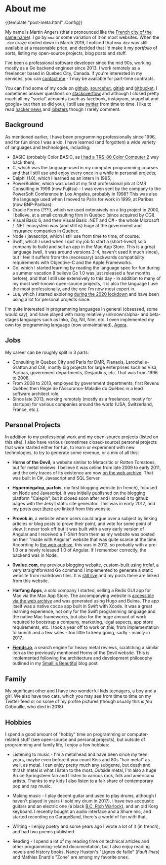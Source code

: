 # About me

{{template "post-meta.html" .Config}}

My name is Martin Angers (that's pronounced like the [French city of the same name][ville]).
I go by `mna` or some variation of it on most websites.
When the `.dev` craze cooled down in March 2019, I noticed that `mna.dev` was still
available at a reasonable price, and decided that I'd make it my *portfolio* of
sorts, listing my open-source projects, blog posts and stuff.

I've been a professional software developer since the mid 90s, working mostly as a Go
backend engineer since 2013. I work remotely as a freelancer based in Quebec City, Canada.
If you're interested in my services, you can [contact me][email] - I may be available for
part-time contracts.

You can find some of my code on [github], [sourcehut], [gitlab] and [bitbucket], I
sometimes answer questions on [stackoverflow] and although I closed pretty much
all my "social" accounts (such as facebook, instagram, snapchat and google+ but then
so did you), I still use [twitter] from time to time. I like to read [hacker news][hn]
and [lobsters] though I rarely comment.

## Background

As mentioned earlier, I have been programming professionally since 1996, and for fun
since I was a kid. I have learned (and forgotten) a wide variety of languages and
technologies, including:

* BASIC (probably Color BASIC, as [I had a TRS-80 Color Computer 2][coco2] way back then);
* C, which was the language used in my computer programming courses and that I still use
  and enjoy every once in a while in personal projects;
* Delphi (1.0), which I learned as an intern in 1995;
* PowerBuilder, which was used at my first professional job at DMR Consulting in 1996 (now
  Fujitsu) - I was even sent by the company to the PowerSoft Conference in Los Angeles, probably
  in 1998? This was also the language used when I moved to Paris for work in 1999, at
  Paribas (now BNP-Paribas).
* Oracle Forms (?!?!), which we used extensively on a big project in 2000, I believe, at
  a small consulting firm in Quebec (since acquired by CGI).
* Visual Basic 6, and then Visual Basic .NET and C# - the whole Microsoft / .NET
  ecosystem was (and still is) huge at the government and insurance companies in Quebec.
* Node / javascript, which I still use from time to time, of course.
* Swift, which I used when I quit my job to start a (short-lived!) solo company to build
  and sell an app in the Mac App Store. This is a great language (well, it was around
  versions 3-4, haven't used it much since), but I feel it suffers from the (necessary)
  backwards compatibility requirements with Objective-C and the Apple Frameworks.
* Go, which I started learning by reading the language spec for fun during a summer
  vacation (I believe Go 1.0 was just released a few months before), and that I still use
  extensively to this day - in addition to many of my most well-known open-source projects,
  it is also the language I use the most professionally, and the one I'm now most expert in.
* Lua, which I started exploring [during the 2020 lockdown][lua] and have been using a lot for
  personal projects since.


I'm quite interested in programming languages in general (obsessed, some would say), and have
played with many relatively unknown/alpha- and beta- stages languages such as Inko, Zig,
Nit, Nim, etc. I even implemented my own toy programming language (now unmaintained), [Agora].

## Jobs

My career can be roughly split in 3 parts:

* Consulting in Quebec City and Paris for DMR, Planaxis, Larochelle-Gratton and CGI,
  mostly big projects for large enterprises such as Visa, Paribas, government departments,
  Desjardins, etc. That was from 1996 to 2008.
* From 2008 to 2013, employed by government departments, first Revenu Québec then
  Régie de l'Assurance-Maladie du Québec in a lead software architect role.
* Since late 2013, working remotely (mostly as a freelancer, mostly for startups)
  for various companies around the world (USA, Switzerland, France, etc.).

## Personal Projects

In addition to my professional work and my open-source projects (listed on this site),
I also have various (sometimes closed-source) personal projects that were started either
for fun, to learn or experiment with new technologies, to try to generate some revenue,
or a mix of all this:

* **Horns of the Devil**, a website similar to Metacritic or Rotten Tomatoes, but for
  metal reviews. I believe it was online from late 2009 to early 2011, and the only
  traces of its existence are now [on the web archive][horns]. That was built in C#,
  Javascript and SQL Server.

* **Hypermégatop, parfois**, my first blogging website (in french), focused on Node
  and Javascript. It was initially published on the blogging platform "Calepin", but
  it closed soon after and I moved it to github pages with the Jekyll static site
  generator. This was in early 2012, and my posts [over there][hyper] are linked from this
  website.

* **Provok.in**, a website where users could argue over a subject by linking articles
  or blog posts to prove their point, and vote for some point of view. It never took
  off but it was built with a very early version of Angular and I received a T-Shirt
  from them as my website was posted on their "made with Angular" website that was
  quite scarce at the time. According to [the web archive][provok], this was in 2012,
  so probably with a pre-1.0 or a newly released 1.0 of Angular. If I remember correctly,
  the backend was in Node.

* **0value.com**, my previous blogging website, custom-built using [trofaf], a very
  straightforward Go command I implemented to generate a static website from markdown
  files. It is [still live][0value] and my posts there are linked from this website.

* **Harfang Apps**, a solo company I started, selling a Redis GUI app for Mac
  via the Mac App Store. The accompanying website is [accessible via the web archive][harfang]
  and was generated using Hugo and Bulma. The app itself was a native cocoa app
  built in Swift with Xcode. It was a great learning experience, not only for the
  Swift programming language and the native Mac frameworks, but also for the huge
  amount of work required to bootstrap a company, marketing, legal aspects, app
  store requirements, etc. I took a year off to work on this, from implementation
  to launch and a few sales - too little to keep going, sadly - mainly in 2017.

* [**Fiends.io**][fiends], a search engine for heavy metal reviews, scratching a similar itch as
  the previously mentioned Horns of the Devil website. This is implemented following
  the architecture and development philosophy outlined in my [Small is Beautiful][small]
  blog post.

## Family

My significant other and I have two wonderful ~~kids~~ teenagers, a boy and a girl. We also have
two cats, which you may see from time to time on my Twitter feed or on some of my
profile pictures (though usually this is *feu* Gribouille, who died in 2018).

## Hobbies

I spend a good amount of "hobby" time on programming or computer-related stuff
(see open-source and personal projects), but outside of programming and family
life, I enjoy a few hobbies:

* Listening to music - I'm a metalhead and have been since my teen years, maybe
  even before if you count Kiss and 80s "hair metal" as... well, as metal. I can
  enjoy pretty much any subgenre, but death and thrash metal is what I listen to
  the most. Outside metal, I'm also a huge Bruce Springsteen fan and I listen to
  various rock, folk and americana artists. Thanks to my kids I also listen to a
  fair share of contemporary pop and rap music.

* Making music - I play decent guitar and used to play drums, although I haven't
  played in years (I sold my drum in 2017). I have two accoustic guitars and an
  electric one (a black [B.C. Rich Warlock][bcrich]), and an old Korg keyboard.
  I recently bought an audio interface and a Shure mic, and started recording on
  GarageBand, there's a world of fun with that.

* Writing - I enjoy poetry and some years ago I wrote a lot of it (in french),
  and had two poems published.

* Reading - I spend a lot of my reading time on technical articles and other
  programming-related documentation, but I also enjoy reading novels and history
  books. Nancy Huston's "Lignes de faille" (*Fault lines*) and Mathias Enard's
  "Zone" are among my favorite ones.

[email]: mailto:{{.Vars.Email}}
[coco2]: https://twitter.com/___mna___/status/813406732697423872
[agora]: https://github.com/mna/agora
[github]: https://github.com/mna
[gitlab]: https://gitlab.com/___mna___?nav_source=navbar
[bitbucket]: https://bitbucket.org/___mna___/
[sourcehut]: https://git.sr.ht/~mna/
[stackoverflow]: https://stackoverflow.com/users/1094941/mna
[twitter]: https://twitter.com/___mna___
[hn]: https://news.ycombinator.com/
[lobsters]: https://lobste.rs/
[horns]: https://web.archive.org/web/20101115125910/http://hornsofthedevil.com/
[provok]: https://web.archive.org/web/20120824135414/http://provok.in/
[harfang]: https://web.archive.org/web/20180104180953/http://harfangapps.com/
[0value]: https://www.0value.com/
[trofaf]: https://github.com/mna/trofaf
[hyper]: http://hypermegatop.github.io/
[bcrich]: https://en.wikipedia.org/wiki/B.C._Rich_Warlock
[ville]: https://en.wikipedia.org/wiki/Angers
[lua]: https://twitter.com/___mna___/status/1265789119483035649
[small]: https://mna.dev/posts/small-is-beautiful.html
[fiends]: https://www.fiends.io/

